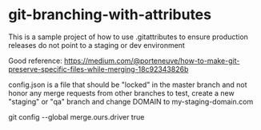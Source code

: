 # git-branching-with-attributes
This is a sample project of how to use .gitattributes to ensure production releases do not point to a staging or dev environment

Good reference:
https://medium.com/@porteneuve/how-to-make-git-preserve-specific-files-while-merging-18c92343826b

config.json is a file that should be "locked" in the master branch and not honor any merge requests from other branches
to test, create a new "staging" or "qa" branch and change DOMAIN to my-staging-domain.com


git config --global merge.ours.driver true





  